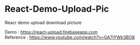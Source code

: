 # React-Demo-Upload-Pic
Reacr demo upload download picture

Demo : https://react-upload.firebaseapp.com </br>
Reference : https://www.youtube.com/watch?v=GA7jYWk3BO8
